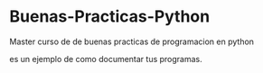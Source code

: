# Buenas-Practicas-Python
Master curso de de buenas practicas de programacion en python

es un ejemplo de como documentar tus programas.
